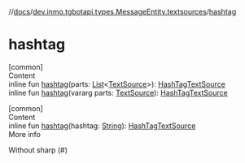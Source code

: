 //[docs](../../index.md)/[dev.inmo.tgbotapi.types.MessageEntity.textsources](index.md)/[hashtag](hashtag.md)



# hashtag  
[common]  
Content  
inline fun [hashtag](hashtag.md)(parts: [List](https://kotlinlang.org/api/latest/jvm/stdlib/kotlin.collections/-list/index.html)<[TextSource](../dev.inmo.tgbotapi.CommonAbstracts/-text-source/index.md)>): [HashTagTextSource](-hash-tag-text-source/index.md)  
inline fun [hashtag](hashtag.md)(vararg parts: [TextSource](../dev.inmo.tgbotapi.CommonAbstracts/-text-source/index.md)): [HashTagTextSource](-hash-tag-text-source/index.md)  


[common]  
Content  
inline fun [hashtag](hashtag.md)(hashtag: [String](https://kotlinlang.org/api/latest/jvm/stdlib/kotlin/-string/index.html)): [HashTagTextSource](-hash-tag-text-source/index.md)  
More info  


Without sharp (#)

  



